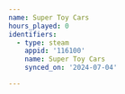 ```yaml
---
name: Super Toy Cars
hours_played: 0
identifiers:
  - type: steam
    appid: '116100'
    name: Super Toy Cars
    synced_on: '2024-07-04'

---
```

